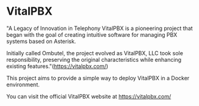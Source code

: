 # VitalPBX
"A Legacy of Innovation in Telephony
VitalPBX is a pioneering project that began with the goal of creating intuitive software for managing PBX systems based on Asterisk.

Initially called Ombutel, the project evolved as VitalPBX, LLC took sole responsibility, preserving the original characteristics while enhancing existing features."(https://vitalpbx.com/)

This project aims to provide a simple way to deploy VitalPBX in a Docker environment.

You can visit the official VitalPBX website at https://vitalpbx.com/
